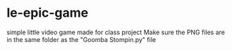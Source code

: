 # le-epic-game
simple little video game made for class project
Make sure the PNG files are in the same folder as the "Goomba Stompin.py" file
